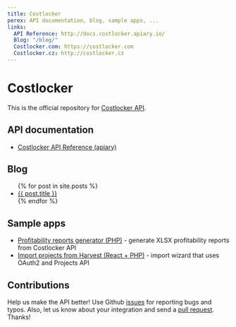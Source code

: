 ```yaml
---
title: Costlocker
perex: API documentation, blog, sample apps, ...
links:
  API Reference: http://docs.costlocker.apiary.io/
  Blog: "/blog/"
  Costlocker.com: https://costlocker.com
  Costlocker.cz: http://costlocker.cz
---
```


# Costlocker

This is the official repository for [Costlocker API](https://costlocker.com/).

## API documentation

* [Costlocker API Reference (apiary)](http://docs.costlocker.apiary.io/#)

## Blog

<ul id="blog">
  {% for post in site.posts %}
    <li>
      <a href="{{ post.url }}">{{ post.title }}</a>
    </li>
  {% endfor %}
</ul>

## Sample apps

* [Profitability reports generator (PHP)](https://github.com/costlocker/reports) - generate XLSX profitability reports from Costlocker API
* [Import projects from Harvest (React + PHP)](https://github.com/costlocker/integrations/harvest) - import wizard that uses OAuth2 and Projects API

## Contributions

Help us make the API better! Use Github [issues](https://github.com/costlocker/costlocker.github.io/issues)
for reporting bugs and typos. Also, let us know about your integration and send a 
[pull request](https://github.com/costlocker/costlocker.github.io/pulls). Thanks!
